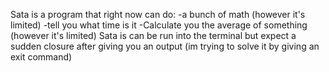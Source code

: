 Sata is a program that right now can do:
  -a bunch of math (however it's limited)
  -tell you what time is it
  -Calculate you the average of something (however it's limited)
Sata is can be run into the terminal but expect a sudden closure after giving you an output (im trying to solve it by giving an exit command)
